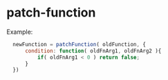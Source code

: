 # patch-function

Example:

```javascript
  newFunction = patchFunction( oldFunction, {
      condition: function( oldFnArg1, oldFnArg2 ){
          if( oldFnArg1 < 0 ) return false;
      } 
  })
```
